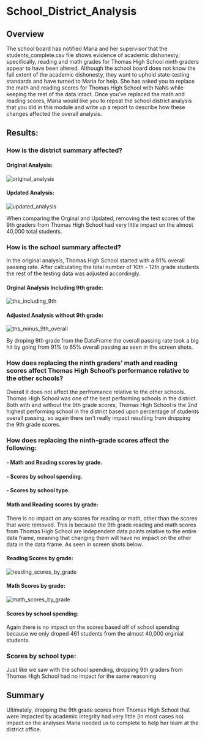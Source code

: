 # School_District_Analysis

## Overview
The school board has notified Maria and her supervisor that the students_complete.csv file shows evidence of academic dishonesty; specifically, reading and math grades for Thomas High School ninth graders appear to have been altered. Although the school board does not know the full extent of the academic dishonesty, they want to uphold state-testing standards and have turned to Maria for help. She has asked you to replace the math and reading scores for Thomas High School with NaNs while keeping the rest of the data intact. Once you’ve replaced the math and reading scores, Maria would like you to repeat the school district analysis that you did in this module and write up a report to describe how these changes affected the overall analysis.

## Results:

### How is the district summary affected?

#### Original Analysis:
![original_analysis](https://user-images.githubusercontent.com/106495422/177372970-83e798f6-bd89-485c-9fd1-8119ef943c93.png)

#### Updated Analysis:
![updated_analysis](https://user-images.githubusercontent.com/106495422/177373040-16cb6798-3660-42e6-89d5-0ef6eda8066b.png)

When comparing the Orginal and Updated, removing the test scores of the 9th graders from Thomas High School had very little impact on the almost 40,000 total students.

### How is the school summary affected?

In the original analysis, Thomas High School started with a 91% overall passing rate. After calculating the total number of 10th - 12th grade students the rest of the testing data was adjusted accordingly.

#### Orginal Analysis Including 9th grade:
![ths_including_9th](https://user-images.githubusercontent.com/106495422/177381803-c173f7d5-c523-4c71-bef9-55502de67fce.png)

#### Adjusted Analysis without 9th grade:
![ths_minus_9th_overall](https://user-images.githubusercontent.com/106495422/177381937-f625312d-6a46-47e6-84ce-60fd6c042bf0.png)

By droping 9th grade from the DataFrame the overall passing rate took a big hit by going from 91% to 65% overall passing as seen in the screen shots.

### How does replacing the ninth graders’ math and reading scores affect Thomas High School’s performance relative to the other schools?

Overall it does not affect the perfromance relative to the other schools. Thomas High School was one of the best performing schools in the district. Both with and without the 9th grade scores, Thomas High School is the 2nd highest performing school in the district based upon percentage of students overall passing, so again there isn't really impact resulting from dropping the 9th grade scores.

### How does replacing the ninth-grade scores affect the following: 
#### - Math and Reading scores by grade.
#### - Scores by school spending.
#### - Scores by school type.

#### Math and Reading scores by grade:
There is no impact on any scores for reading or math, other than the scores that were removed. This is because the 9th grade reading and math scores from Thomas High School are independent data points relative to the entire data frame, meaning that changing them will have no impact on the other data in the data frame. As seen in screen shots below.

#### Reading Scores by grade:
![reading_scores_by_grade](https://user-images.githubusercontent.com/106495422/177392816-734a5b7d-45ff-4d2b-b472-317a891c90de.png)

#### Math Scores by grade:
![math_scores_by_grade](https://user-images.githubusercontent.com/106495422/177392881-caed1218-aa92-4011-a3fa-94b2e9fd81eb.png)

#### Scores by school spending:
Again there is no impact on the scores based off of school spending because we only droped 461 students from the almost 40,000 orginial students.

### Scores by school type:
Just like we saw with the school spending, dropping 9th graders from Thomas High School had no impact for the same reasoning

## Summary

Ultimately, dropping the 9th grade scores from Thomas High School that were impacted by academic integrity had very little (in most cases no) impact on the analyses Maria needed us to complete to help her team at the district office.
